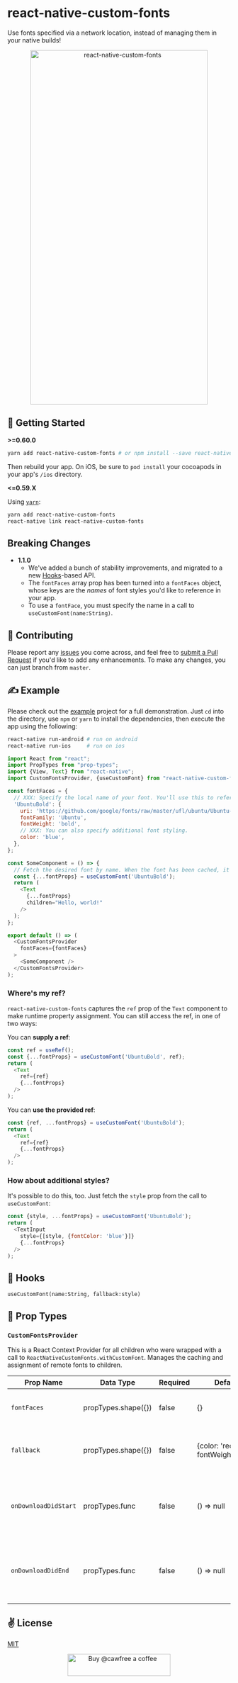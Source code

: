 # react-native-custom-fonts
Use fonts specified via a network location, instead of managing them in your native builds!

<p align="center">
  <img src="./bin/out.gif" alt="react-native-custom-fonts" width="400" height="800">
</p>

## 🚀 Getting Started

**>=0.60.0**

```bash
yarn add react-native-custom-fonts # or npm install --save react-native-custom-fonts
```

Then rebuild your app. On iOS, be sure to `pod install` your cocoapods in your app's `/ios` directory.

**<=0.59.X**

Using [`yarn`](https://www.npmjs.com/package/react-native-custom-fonts):

```bash
yarn add react-native-custom-fonts
react-native link react-native-custom-fonts
```

## Breaking Changes

  - **1.1.0**
    - We've added a bunch of stability improvements, and migrated to a new [Hooks](https://reactjs.org/docs/hooks-intro.html)-based API.
    - The `fontFaces` array prop has been turned into a `fontFaces` object, whose keys are the _names_ of font styles you'd like to reference in your app.
    - To use a `fontFace`, you must specify the name in a call to `useCustomFont(name:String)`.

## 😬 Contributing
Please report any [issues](https://github.com/cawfree/react-native-custom-fonts/issues) you come across, and feel free to [submit a Pull Request](https://github.com/cawfree/react-native-custom-fonts/pulls) if you'd like to add any enhancements. To make any changes, you can just branch from  `master`.


## ✍️ Example 

Please check out the [example](https://github.com/cawfree/react-native-custom-fonts/blob/master/example/App.js) project for a full demonstration. Just `cd` into the directory, use `npm` or `yarn` to install the dependencies, then execute the app using the following:

```bash
react-native run-android # run on android
react-native run-ios     # run on ios
```

```javascript
import React from "react";
import PropTypes from "prop-types";
import {View, Text} from "react-native";
import CustomFontsProvider, {useCustomFont} from "react-native-custom-fonts";

const fontFaces = {
  // XXX: Specify the local name of your font. You'll use this to refer to it via the useCustomFont hook.
  'UbuntuBold': {
    uri: 'https://github.com/google/fonts/raw/master/ufl/ubuntu/Ubuntu-Bold.ttf',
    fontFamily: 'Ubuntu',
    fontWeight: 'bold',
    // XXX: You can also specify additional font styling.
    color: 'blue',
  },
};

const SomeComponent = () => {
  // Fetch the desired font by name. When the font has been cached, it will automatically update the View.
  const {...fontProps} = useCustomFont('UbuntuBold');
  return (
    <Text
      {...fontProps}
      children="Hello, world!"
    />
  );
};

export default () => (
  <CustomFontsProvider
    fontFaces={fontFaces}
  >
    <SomeComponent />
  </CustomFontsProvider>
);
```

### Where's my ref?

`react-native-custom-fonts` captures the `ref` prop of the `Text` component to make runtime property assignment. You can still access the ref, in one of two ways:

You can **supply a ref**:

```javascript
const ref = useRef();
const {...fontProps} = useCustomFont('UbuntuBold', ref);
return (
  <Text
    ref={ref}
    {...fontProps}
  />
);
```

You can **use the provided ref**:

```javascript
const {ref, ...fontProps} = useCustomFont('UbuntuBold');
return (
  <Text
    ref={ref}
    {...fontProps}
  />
);
```

### How about additional styles?

It's possible to do this, too. Just fetch the `style` prop from the call to `useCustomFont`:

```javascript
const {style, ...fontProps} = useCustomFont('UbuntuBold');
return (
  <TextInput
    style={[style, {fontColor: 'blue'}]}
    {...fontProps}
  />
);
```

## 🎣 Hooks

`useCustomFont(name:String, fallback:style)`

## 📌 Prop Types

### `CustomFontsProvider`
This is a React Context Provider for all children who were wrapped with a call to `ReactNativeCustomFonts.withCustomFont`. Manages the caching and assignment of remote fonts to children.

| Prop Name            | Data Type                                                                                                                                              | Required | Default    | Description                                                                                           |
|----------------------|--------------------------------------------------------------------------------------------------------------------------------------------------------|----------|------------|-------------------------------------------------------------------------------------------------------|
| `fontFaces`          | propTypes.shape({}) | false    | {}         | Defines the configuration of the remote fonts.                                                           |
| `fallback`          | propTypes.shape({}) | false    | {color: 'red', fontWeight:'bold'}         | The style to use when font downloads fail.                                                           |
| `onDownloadDidStart` | propTypes.func                                                                                                                                         | false    | () => null | Callback for when the Provider begins downloading the fontFaces.                                      |
| `onDownloadDidEnd`   | propTypes.func                                                                                                                                         | false    | () => null | Callback for when the Provider has completed downloading the fontFaces.                               |


## ✌️ License
[MIT](https://opensource.org/licenses/MIT)

<p align="center">
  <a href="https://www.buymeacoffee.com/cawfree">
    <img src="https://cdn.buymeacoffee.com/buttons/default-orange.png" alt="Buy @cawfree a coffee" width="232" height="50" />
  </a>
</p>
